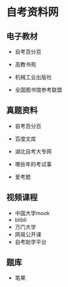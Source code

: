 # 自考资料网

## 电子教材

- 自考百分百

- 高教书苑

- 机械工业出版社

- 全国图书馆参考联盟

## 真题资料

- 自考百分百

- 百度文库
- 湖北自考大专网
- 哪些年的考试事
- 爱考题
## 视频课程

- 中国大学mook
- blibli
- 万门大学
- 网易公开课
- 自考助学平台

## 题库

- 笔果

